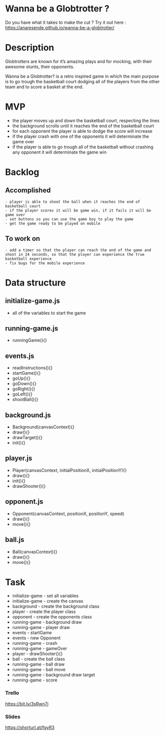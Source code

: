 # Wanna be a Globtrotter ?

Do you have what it takes to make the cut ? 
Try it out here : https://anaresende.github.io/wanna-be-a-globtrotter/



# Description
Globtrotters are known for it’s amazing plays and for mocking, with their awesome stunts, their opponents.

Wanna be a Globtrotter? is a retro inspired game in which the main purpose is to go trough the basketball court dodging all of the players from the other team and to score a basket at the end. 


# MVP
- the player moves up and down the basketball court, respecting the lines
- the background scrolls until it reaches the end of the basketball court
- for each opponent the player is able to dodge the score will increase
- if the player crash with one of the opponents it will determinate the game over
- if the player is able to go trough all of the basketball without crashing any opponent it will determinate the game win 


# Backlog
## Accomplished
    - player is able to shoot the ball when it reaches the end of basketball court
    - if the player scores it will be game win, if it fails it will be game over
    - set buttons so you can use the game boy to play the game
    - get the game ready to be played on mobile
## To work on
    - add a timer so that the player can reach the end of the game and shoot in 24 seconds, so that the player can experience the true basketball experience  
    - fix bugs for the mobile experience 


# Data structure
## initialize-game.js
- all of the variables to start the game

## running-game.js
- runningGame(){}

## events.js
- readInstructions(){}
- startGame(){}
- goUp(){}
- goDown(){}
- goRight(){}
- goLeft(){}
- shootBall(){}

## background.js
- Background(canvasContext){}
- draw(){}
- drawTarget(){}
- init(){}

## player.js
- Player(canvasContext, initialPositionX, initialPositionY){}
- draw(){}
- init(){}
- drawShooter(){}

## opponent.js
- Opponent(canvasContext, positionX, positionY, speed)
- draw(){}
- move(){}

## ball.js
- Ball(canvasContext){}
- draw(){}
- move(){}

# Task
- initialize-game - set all variables
- initialize-game - create the canvas
- background - create the background class
- player - create the player class
- opponent - create the opponents class
- running-game - background draw
- running-game - player draw
- events - startGame
- events - new Opponent
- running-game - crash
- running-game - gameOver
- player - drawShooter(){}
- ball - create the ball class
- running-game - ball draw
- running-game - ball move
- running-game - background draw target
- running-game - score


### Trello
https://bit.ly/3sRwn7j


### Slides
https://shorturl.at/fgyR3